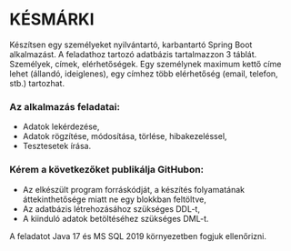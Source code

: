 # KÉSMÁRKI

Készítsen egy személyeket nyilvántartó, karbantartó Spring Boot alkalmazást. A feladathoz tartozó adatbázis tartalmazzon 3 táblát. Személyek, címek, elérhetőségek. Egy személynek maximum kettő címe lehet (állandó, ideiglenes), egy címhez több elérhetőség (email, telefon, stb.) tartozhat.

### Az alkalmazás feladatai:

- Adatok lekérdezése,
- Adatok rögzítése, módosítása, törlése, hibakezeléssel,
- Tesztesetek írása.

### Kérem a következőket publikálja GitHubon:

- Az elkészült program forráskódját, a készítés folyamatának áttekinthetősége miatt ne egy blokkban feltöltve,
- Az adatbázis létrehozásához szükséges DDL-t,
- A kiinduló adatok betöltéséhez szükséges DML-t.

A feladatot Java 17 és MS SQL 2019 környezetben fogjuk ellenőrizni.